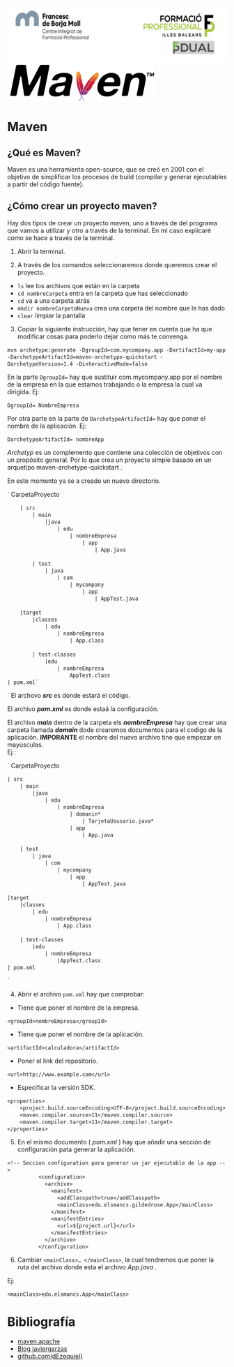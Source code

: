 ![](Img/Cabecera_Logo.png)
![](Img/Maven.png)

# Maven 

## ¿Qué es Maven?

Maven es una herramienta open-source, que se creó en 2001 con el objetivo de simplificar los procesos de build (compilar y generar ejecutables a partir del código fuente).


## ¿Cómo crear un proyecto maven?
Hay dos tipos de crear un proyecto maven, uno a través de del programa que vamos a utilizar y otro a través de la terminal. En mi caso explicaré como se hace a través de la terminal. 


1. Abrir la terminal.

2. A través de los comandos seleccionaremos donde queremos crear el proyecto.

- `ls` lee los archivos que están en la carpeta 
- `cd nombreCarpeta` entra en la carpeta que has seleccionado 
- `cd` va a una carpeta atrás
- `mkdir nombreCarpetaNueva`  crea una carpeta del nombre que le has dado 
- `clear` limpiar la pantalla 

3. Copiar la siguiente instrucción, hay que tener en cuenta que ha que modificar cosas para poderlo dejar como más te convenga. 

```
mvn archetype:generate -DgroupId=com.mycompany.app -DartifactId=my-app -DarchetypeArtifactId=maven-archetype-quickstart -DarchetypeVersion=1.4 -DinteractiveMode=false
```

En la parte `DgroupId=` hay que sustituir com.mycompany.app por el nombre de la empresa en la que estamos trabajando o la empresa la cual va dirigida. 
Ej:

```
DgroupId= NombreEmpresa
```

Por otra parte en la parte de `DarchetypeArtifactId=` hay que poner el nombre de la aplicación.
Ej:

```
DarchetypeArtifactId= nombreApp
```

_Archetyp_  es un complemento que contiene una colección de objetivos con un propósito general. Por lo que crea un proyecto simple basado en un arquetipo maven-archetype-quickstart .

En este momento ya se a creado un nuevo directorio. 

`
    CarpetaProyecto

        | src
            | main
                |java
                    | edu
                        | nombreEmpresa
                            | app
                                | App.java

            | test
                | java
                    | com
                        | mycompany
                            | app
                                | AppTest.java

        |target
            |classes
                | edu
                    | nombreEmpresa
                        | App.class

            | test-classes
                |edu
                    | nombreEmpresa
                        AppTest.class
    | pom.xml`
`
El archovo **_src_** es donde estará el código.

El archivo **_pom.xml_** es donde estaá la configuración.

El archivo **_main_** dentro de la carpeta els **_nombreEmpresa_** hay que crear una carpeta llamada **_domain_** dode crearemos documentos para el codigo de la aplicación. **IMPORANTE** el nombre del nuevo archivo tine que empezar en mayúsculas.  
Ej :

`
CarpetaProyecto

    | src
        | main
            |java
                | edu
                    | nombreEmpresa
                        | domanin* 
                            | TarjetaUsusario.java*
                        | app
                            | App.java

        | test
            | java
                | com
                    | mycompany
                        | app
                            | AppTest.java

    |target
        |classes
            | edu
                | nombreEmpresa
                    | App.class

        | test-classes
            |edu
                | nombreEmpresa
                    |AppTest.class
    | pom.xml
`

4. Abrir el archivo `pom.xml`  hay que comprobar:
- Tiene que poner el nombre de la empresa.
```
<groupId>nombreEmpresa</groupId>
``` 

- Tiene que poner el nombre de la aplicación.
``` 
<artifactId>calculadora</artifactId>
```

- Poner el link del repositorio.
```
<url>http://www.example.com</url>
```

- Especificar la versión SDK. 
```
<properties>
	<project.build.sourceEncoding>UTF-8</project.build.sourceEncoding>
	<maven.compiler.source>11</maven.compiler.source>
	<maven.compiler.target>11</maven.compiler.target>
</properties>
```

5. En el mismo documento ( _pom.xml_ ) hay que añadir una sección de configuración pata generar la aplicación. 

```
<!-- Seccion configuration para generar un jar ejecutable de la app -->
          <configuration>
            <archive>
              <manifest>
                <addClasspath>true</addClasspath>
                <mainClass>edu.elsmancs.gildedrose.App</mainClass>
              </manifest>
              <manifestEntries>
                <url>${project.url}</url>
              </manifestEntries>
            </archive>
          </configuration>
```
6. Cambiar `<mainClass>… </mainClass>`, la cual tendremos que poner la ruta del archivo donde esta el archivo _App.java_ . 

Ej:

```
<mainClass>edu.elsmancs.App</mainClass> 
```

# Bibliografía

- [maven.apache](https://maven.apache.org/)
- [Blog javiergarzas](https://www.javiergarzas.com/2014/06/maven-en-10-min.html)
- [github.com(dEzequiel)](https://github.com/dEzequiel/maven-notebook)

